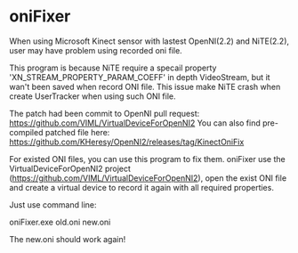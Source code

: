 oniFixer
========

When using Microsoft Kinect sensor with lastest OpenNI(2.2) and NiTE(2.2), user may have problem using recorded oni file.

This program is because NiTE require a specail property 'XN_STREAM_PROPERTY_PARAM_COEFF' in depth VideoStream, but it wan't been saved when record ONI file.
This issue make NiTE crash when create UserTracker when using such ONI file.

The patch had been commit to OpenNI pull request: https://github.com/VIML/VirtualDeviceForOpenNI2
You can also find pre-compiled patched file here: https://github.com/KHeresy/OpenNI2/releases/tag/KinectOniFix

For existed ONI files, you can use this program to fix them.
oniFixer use the VirtualDeviceForOpenNI2 project (https://github.com/VIML/VirtualDeviceForOpenNI2), open the exist ONI file and create a virtual device to record it again with all required properties.

Just use command line:

  oniFixer.exe old.oni new.oni

The new.oni should work again!
